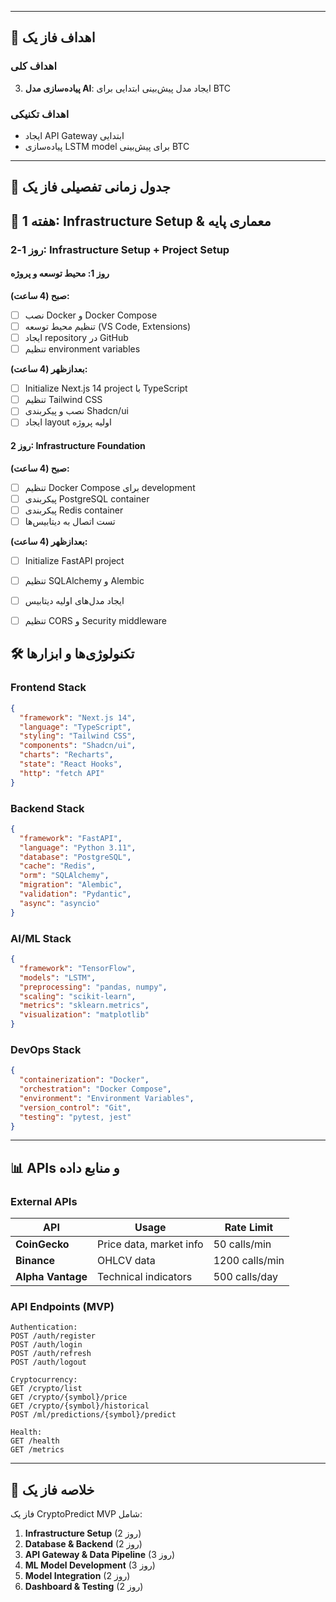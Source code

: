 
---

## 🎯 اهداف فاز یک

### اهداف کلی
3. **پیاده‌سازی مدل AI**: ایجاد مدل پیش‌بینی ابتدایی برای BTC

### اهداف تکنیکی
- ایجاد API Gateway ابتدایی
- پیاده‌سازی LSTM model برای پیش‌بینی BTC

---

## 📅 جدول زمانی تفصیلی فاز یک

## 🚀 هفته 1: Infrastructure Setup & معماری پایه

### روز 1-2: Infrastructure Setup + Project Setup

#### روز 1: محیط توسعه و پروژه
**صبح (4 ساعت):**
- [ ] نصب Docker و Docker Compose
- [ ] تنظیم محیط توسعه (VS Code, Extensions)
- [ ] ایجاد repository در GitHub
- [ ] تنظیم environment variables

**بعدازظهر (4 ساعت):**
- [ ] Initialize Next.js 14 project با TypeScript
- [ ] تنظیم Tailwind CSS
- [ ] نصب و پیکربندی Shadcn/ui
- [ ] ایجاد layout اولیه پروژه

#### روز 2: Infrastructure Foundation
**صبح (4 ساعت):**
- [ ] تنظیم Docker Compose برای development
- [ ] پیکربندی PostgreSQL container
- [ ] پیکربندی Redis container
- [ ] تست اتصال به دیتابیس‌ها

**بعدازظهر (4 ساعت):**
- [ ] Initialize FastAPI project
- [ ] تنظیم SQLAlchemy و Alembic
- [ ] ایجاد مدل‌های اولیه دیتابیس
- [ ] تنظیم CORS و Security middleware


## 🛠️ تکنولوژی‌ها و ابزارها

### Frontend Stack
```json
{
  "framework": "Next.js 14",
  "language": "TypeScript",
  "styling": "Tailwind CSS",
  "components": "Shadcn/ui",
  "charts": "Recharts",
  "state": "React Hooks",
  "http": "fetch API"
}
```

### Backend Stack
```json
{
  "framework": "FastAPI",
  "language": "Python 3.11",
  "database": "PostgreSQL",
  "cache": "Redis",
  "orm": "SQLAlchemy",
  "migration": "Alembic",
  "validation": "Pydantic",
  "async": "asyncio"
}
```

### AI/ML Stack
```json
{
  "framework": "TensorFlow",
  "models": "LSTM",
  "preprocessing": "pandas, numpy",
  "scaling": "scikit-learn",
  "metrics": "sklearn.metrics",
  "visualization": "matplotlib"
}
```

### DevOps Stack
```json
{
  "containerization": "Docker",
  "orchestration": "Docker Compose",
  "environment": "Environment Variables",
  "version_control": "Git",
  "testing": "pytest, jest"
}
```

---

## 📊 APIs و منابع داده

### External APIs
| API | Usage | Rate Limit |
|-----|-------|------------|
| **CoinGecko** | Price data, market info | 50 calls/min |
| **Binance** | OHLCV data | 1200 calls/min |
| **Alpha Vantage** | Technical indicators | 500 calls/day |

### API Endpoints (MVP)
```
Authentication:
POST /auth/register
POST /auth/login
POST /auth/refresh
POST /auth/logout

Cryptocurrency:
GET /crypto/list
GET /crypto/{symbol}/price
GET /crypto/{symbol}/historical
POST /ml/predictions/{symbol}/predict

Health:
GET /health
GET /metrics
```

---

## 🎉 خلاصه فاز یک

فاز یک CryptoPredict MVP شامل:

1. **Infrastructure Setup** (2 روز)
2. **Database & Backend** (2 روز)
3. **API Gateway & Data Pipeline** (3 روز)
4. **ML Model Development** (3 روز)
5. **Model Integration** (2 روز)
6. **Dashboard & Testing** (2 روز)

